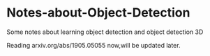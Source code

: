 # Notes-about-Object-Detection
Some notes about learning object detection and object detection 3D

Reading arxiv.org/abs/1905.05055 now,will be updated later.
